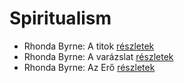 # Spiritualism

- Rhonda Byrne: A titok [részletek](../_details/Rhonda%20Byrne.md#id_647)
- Rhonda Byrne: A varázslat [részletek](../_details/Rhonda%20Byrne.md#id_286)
- Rhonda Byrne: Az Erő [részletek](../_details/Rhonda%20Byrne.md#id_281)